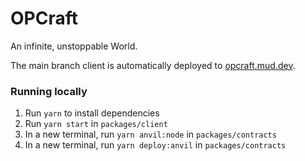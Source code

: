 # OPCraft

An infinite, unstoppable World.

The main branch client is automatically deployed to [opcraft.mud.dev](https://opcraft.mud.dev).

### Running locally

1. Run `yarn` to install dependencies
2. Run `yarn start` in `packages/client`
3. In a new terminal, run `yarn anvil:node` in `packages/contracts`
4. In a new terminal, run `yarn deploy:anvil` in `packages/contracts`
